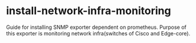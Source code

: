 # install-network-infra-monitoring
Guide for installing SNMP exporter dependent on prometheus. Purpose of this exporter is monitoring network infra(switches of Cisco and Edge-core).
